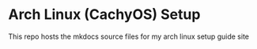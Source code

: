 # Arch Linux (CachyOS) Setup

This repo hosts the mkdocs source files for my arch linux setup guide site
